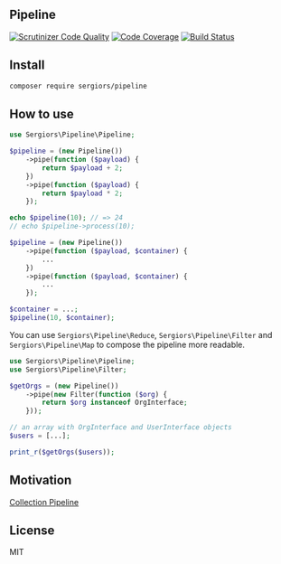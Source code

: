 Pipeline
--------
[![Scrutinizer Code Quality](https://scrutinizer-ci.com/g/sergiors/pipeline/badges/quality-score.png?b=master)](https://scrutinizer-ci.com/g/sergiors/pipeline/?branch=master)
[![Code Coverage](https://scrutinizer-ci.com/g/sergiors/pipeline/badges/coverage.png?b=master)](https://scrutinizer-ci.com/g/sergiors/pipeline/?branch=master)
[![Build Status](https://scrutinizer-ci.com/g/sergiors/pipeline/badges/build.png?b=master)](https://scrutinizer-ci.com/g/sergiors/pipeline/build-status/master)

Install
-------
```bash
composer require sergiors/pipeline
```

How to use
----------

```php
use Sergiors\Pipeline\Pipeline;

$pipeline = (new Pipeline())
    ->pipe(function ($payload) {
        return $payload + 2;
    })
    ->pipe(function ($payload) {
        return $payload * 2;
    });

echo $pipeline(10); // => 24
// echo $pipeline->process(10);
```

```php
$pipeline = (new Pipeline())
    ->pipe(function ($payload, $container) {
        ...
    })
    ->pipe(function ($payload, $container) {
        ...
    });

$container = ...;
$pipeline(10, $container);
```

You can use `Sergiors\Pipeline\Reduce`, `Sergiors\Pipeline\Filter` and `Sergiors\Pipeline\Map` to compose the pipeline more readable.

```php
use Sergiors\Pipeline\Pipeline;
use Sergiors\Pipeline\Filter;

$getOrgs = (new Pipeline())
    ->pipe(new Filter(function ($org) {
        return $org instanceof OrgInterface;
    }));

// an array with OrgInterface and UserInterface objects
$users = [...];

print_r($getOrgs($users));
```

Motivation
----------
[Collection Pipeline](http://martinfowler.com/articles/collection-pipeline/)


License
-------
MIT
